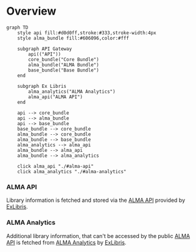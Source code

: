 # Overview

```mermaid
graph TD
    style api fill:#d0d0ff,stroke:#333,stroke-width:4px
    style alma_bundle fill:#606096,color:#fff

    subgraph API Gateway
        api(("API"))
        core_bundle("Core Bundle")
        alma_bundle("ALMA Bundle")
        base_bundle("Base Bundle")
    end

    subgraph Ex Libris
        alma_analytics("ALMA Analytics")
        alma_api("ALMA API")
    end

    api --> core_bundle
    api --> alma_bundle
    api --> base_bundle
    base_bundle --> core_bundle
    alma_bundle --> core_bundle
    alma_bundle --> base_bundle
    alma_analytics --> alma_api
    alma_bundle --> alma_api
    alma_bundle --> alma_analytics

    click alma_api "./#alma-api"
    click alma_analytics "./#alma-analytics"
```

### ALMA API

Library information is fetched and stored via the [ALMA API](https://developers.exlibrisgroup.com/alma/apis/bibs)
provided by [ExLibris](https://www.exlibrisgroup.com/).

### ALMA Analytics

Additional library information, that can't be accessed by the public [ALMA API](#alma-api) is
fetched from [ALMA Analytics](https://developers.exlibrisgroup.com/alma/apis/analytics)
by [ExLibris](https://www.exlibrisgroup.com/).